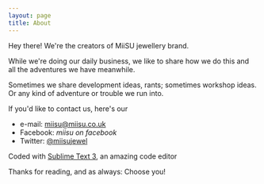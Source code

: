 ```yaml
---
layout: page
title: About
---
```


<p class="message">
  Hey there! We're the creators of MiiSU jewellery brand.
</p>

While we're doing our daily business, we like to share how we do this and all the adventures we have meanwhile.

Sometimes we share development ideas, rants; sometimes workshop ideas. Or any kind of adventure or trouble we run into.

If you'd like to contact us, here's our
* e-mail: [miisu@miisu.co.uk](mailto:miisu.co.uk)
* Facebook: _miisu on facebook_
* Twitter: [@miisujewel](https://twitter.com/miisujewel)

Coded with [Sublime Text 3](http://sublimetext.com), an amazing code editor

Thanks for reading, and as always: Choose you!
